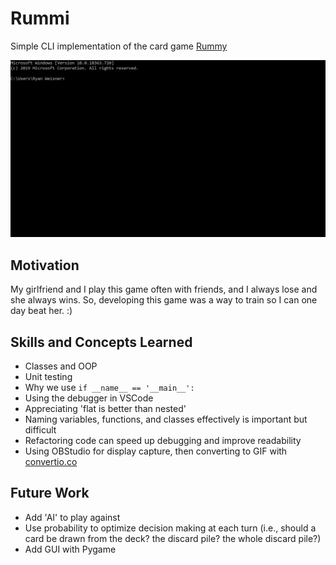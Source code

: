# Rummi
Simple CLI implementation of the card game [Rummy](https://en.wikipedia.org/wiki/Rummy)

![Rummi Demo](https://github.com/rjweis/Rummi/blob/master/rummi_demo.gif)

## Motivation
My girlfriend and I play this game often with friends, and I always lose and she always wins. So, developing this game was a way to train so I can one day beat her. :)

## Skills and Concepts Learned
* Classes and OOP 
* Unit testing
* Why we use `if __name__ == '__main__':`
* Using the debugger in VSCode
* Appreciating 'flat is better than nested'
* Naming variables, functions, and classes effectively is important but difficult
* Refactoring code can speed up debugging and improve readability
* Using OBStudio for display capture, then converting to GIF with [convertio.co](https://convertio.co/)

## Future Work
* Add 'AI' to play against
* Use probability to optimize decision making at each turn (i.e., should a card be drawn from the deck? the discard pile? the whole discard pile?)
* Add GUI with Pygame
